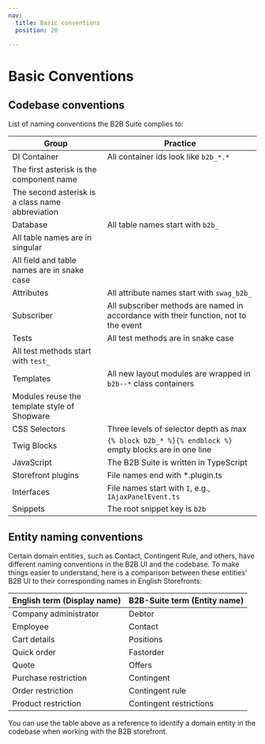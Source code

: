 ```yaml
---
nav:
  title: Basic conventions
  position: 20

---
```


# Basic Conventions

## Codebase conventions

List of naming conventions the B2B Suite complies to:

| Group                                                                                              | Practice                                                                            |
|----------------------------------------------------------------------------------------------------|-------------------------------------------------------------------------------------|
| DI Container                                                                                       | All container ids look like `b2b_*.*`                                               |
| The first asterisk is the component name                                                            |                                                                                     |
| The second asterisk is a class name abbreviation                                                   |                                                                                     |
| Database                                                                                           | All table names start with `b2b_`                                                   |
| All table names are in singular                                                                |                                                                                     |
| All field and table names are in snake case                                                         |                                                                                     |
| Attributes                                                                                         | All attribute names start with `swag_b2b_`                                          |
| Subscriber                                                                                         | All subscriber methods are named in accordance with their function, not to the event  |
| Tests                                                                                              | All test methods are in snake case                                                  |
| All test methods start with `test_`                                                                |                                                                                     |
| Templates                                                                                          | All new layout modules are wrapped in `b2b--*` class containers                     |
| Modules reuse the template style of Shopware                                                       |                                                                                     |
| CSS Selectors                                                                                      | Three levels of selector depth as max                                                   |
| Twig Blocks                                                                                        | <code v-pre>{% block b2b_* %}{% endblock %}</code> empty blocks are in one line |                                                                                     |
| JavaScript                                                                                         | The B2B Suite is written in TypeScript                                              |
| Storefront plugins                                                                                 | File names end with *.plugin.ts                                                     |
| Interfaces                                                                                         | File names start with `I`, e.g., `IAjaxPanelEvent.ts`                                |
| Snippets                                                                                           | The root snippet key is `b2b`                                                       |

## Entity naming conventions

Certain domain entities, such as Contact, Contingent Rule, and others, have different naming conventions in the B2B UI and the codebase. To make things easier to understand, here is a comparison between these entities' B2B UI to their corresponding names in English Storefronts:

| English term (Display name)                        | B2B-Suite term (Entity name)                      |
|----------------------------------------------------|---------------------------------------------------|
| Company administrator                              | Debtor                                            |
| Employee                                           | Contact                                           |
| Cart details                                       | Positions                                         |
| Quick order                                        | Fastorder                                         |
| Quote                                              | Offers                                            |
| Purchase restriction                               | Contingent                                        |
| Order restriction                                  | Contingent rule                                   |
| Product restriction                                | Contingent restrictions                           |

You can use the table above as a reference to identify a domain entity in the codebase when working with the B2B storefront.
